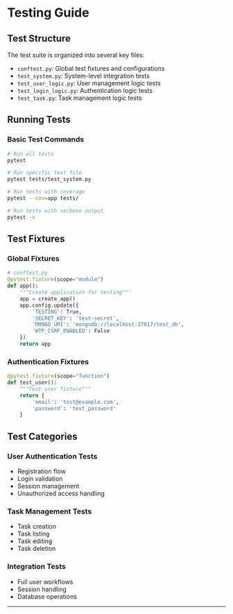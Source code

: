 <!-- testing.md -->
# Testing Guide

## Test Structure

The test suite is organized into several key files:

- `conftest.py`: Global test fixtures and configurations
- `test_system.py`: System-level integration tests
- `test_user_logic.py`: User management logic tests
- `test_login_logic.py`: Authentication logic tests
- `test_task.py`: Task management logic tests

## Running Tests

### Basic Test Commands

```bash
# Run all tests
pytest

# Run specific test file
pytest tests/test_system.py

# Run tests with coverage
pytest --cov=app tests/

# Run tests with verbose output
pytest -v
```

## Test Fixtures

### Global Fixtures

```python
# conftest.py
@pytest.fixture(scope="module")
def app():
    """Create application for testing"""
    app = create_app()
    app.config.update({
        'TESTING': True,
        'SECRET_KEY': 'test-secret',
        'MONGO_URI': 'mongodb://localhost:27017/test_db',
        'WTF_CSRF_ENABLED': False
    })
    return app
```

### Authentication Fixtures

```python
@pytest.fixture(scope="function")
def test_user():
    """Test user fixture"""
    return {
        'email': 'test@example.com',
        'password': 'test_password'
    }
```

## Test Categories

### User Authentication Tests
- Registration flow
- Login validation
- Session management
- Unauthorized access handling

### Task Management Tests
- Task creation
- Task listing
- Task editing
- Task deletion

### Integration Tests
- Full user workflows
- Session handling
- Database operations

---